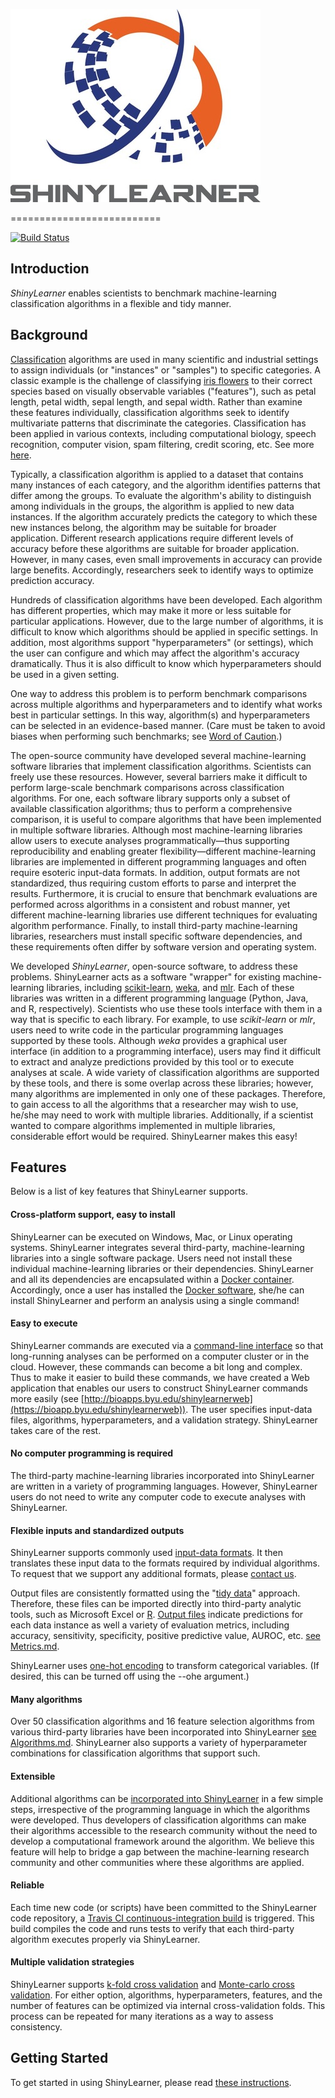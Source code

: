 ![ShinyLearner logo](gui/shinylearnerweb/www/Logo_Small.jpg)

==========================

[![Build Status](https://travis-ci.org/srp33/ShinyLearner.svg?branch=master)](https://travis-ci.org/srp33/ShinyLearner)

## Introduction

*ShinyLearner* enables scientists to benchmark machine-learning classification algorithms in a flexible and tidy manner.

## Background

[Classification](https://en.wikipedia.org/wiki/Statistical_classification) algorithms are used in many scientific and industrial settings to assign individuals (or "instances" or "samples") to specific categories. A classic example is the challenge of classifying [iris flowers](https://en.wikipedia.org/wiki/Iris_flower_data_set) to their correct species based on visually observable variables ("features"), such as petal length, petal width, sepal length, and sepal width. Rather than examine these features individually, classification algorithms seek to identify multivariate patterns that discriminate the categories. Classification has been applied in various contexts, including computational biology, speech recognition, computer vision, spam filtering, credit scoring, etc. See more [here](https://en.wikipedia.org/wiki/Statistical_classification#Application_domains).

Typically, a classification algorithm is applied to a dataset that contains many instances of each category, and the algorithm identifies patterns that differ among the groups. To evaluate the algorithm's ability to distinguish among individuals in the groups, the algorithm is applied to new data instances. If the algorithm accurately predicts the category to which these new instances belong, the algorithm may be suitable for broader application. Different research applications require different levels of accuracy before these algorithms are suitable for broader application. However, in many cases, even small improvements in accuracy can provide large benefits. Accordingly, researchers seek to identify ways to optimize prediction accuracy.

Hundreds of classification algorithms have been developed. Each algorithm has different properties, which may make it more or less suitable for particular applications. However, due to the large number of algorithms, it is difficult to know which algorithms should be applied in specific settings. In addition, most algorithms support "hyperparameters" (or settings), which the user can configure and which may affect the algorithm's accuracy dramatically. Thus it is also difficult to know which hyperparameters should be used in a given setting.

One way to address this problem is to perform benchmark comparisons across multiple algorithms and hyperparameters and to identify what works best in particular settings. In this way, algorithm(s) and hyperparameters can be selected in an evidence-based manner. (Care must be taken to avoid biases when performing such benchmarks; see [Word of Caution](https://github.com/srp33/ShinyLearner/blob/master/Word_of_Caution.md).)

The open-source community have developed several machine-learning software libraries that implement classification algorithms. Scientists can freely use these resources. However, several barriers make it difficult to perform large-scale benchmark comparisons across classification algorithms. For one, each software library supports only a subset of available classification algorithms; thus to perform a comprehensive comparison, it is useful to compare algorithms that have been implemented in multiple software libraries. Although most machine-learning libraries allow users to execute analyses programmatically—thus supporting reproducibility and enabling greater flexibility—different machine-learning libraries are implemented in different programming languages and often require esoteric input-data formats. In addition, output formats are not standardized, thus requiring custom efforts to parse and interpret the results. Furthermore, it is crucial to ensure that benchmark evaluations are performed across algorithms in a consistent and robust manner, yet different machine-learning libraries use different techniques for evaluating algorithm performance. Finally, to install third-party machine-learning libraries, researchers must install specific software dependencies, and these requirements often differ by software version and operating system.

We developed *ShinyLearner*, open-source software, to address these problems. ShinyLearner acts as a software "wrapper" for existing machine-learning libraries, including [scikit-learn](http://scikit-learn.org/stable), [weka](http://www.cs.waikato.ac.nz/ml/weka), and [mlr](https://mlr-org.github.io/mlr-tutorial/release/html). Each of these libraries was written in a different programming language (Python, Java, and R, respectively). Scientists who use these tools interface with them in a way that is specific to each library. For example, to use *scikit-learn* or *mlr*, users need to write code in the particular programming languages supported by these tools. Although *weka* provides a graphical user interface (in addition to a programming interface), users may find it difficult to extract and analyze predictions provided by this tool or to execute analyses at scale. A wide variety of classification algorithms are supported by these tools, and there is some overlap across these libraries; however, many algorithms are implemented in only one of these packages. Therefore, to gain access to all the algorithms that a researcher may wish to use, he/she may need to work with multiple libraries. Additionally, if a scientist wanted to compare algorithms implemented in multiple libraries, considerable effort would be required. ShinyLearner makes this easy!

## Features

Below is a list of key features that ShinyLearner supports.

#### Cross-platform support, easy to install

ShinyLearner can be executed on Windows, Mac, or Linux operating systems. ShinyLearner integrates several third-party, machine-learning libraries into a single software package. Users need not install these individual machine-learning libraries or their dependencies. ShinyLearner and all its dependencies are encapsulated within a [Docker container](https://hub.docker.com/r/srp33/shinylearner). Accordingly, once a user has installed the [Docker software](https://www.docker.com), she/he can install ShinyLearner and perform an analysis using a single command!

#### Easy to execute

ShinyLearner commands are executed via a [command-line interface](https://en.wikipedia.org/wiki/Command-line_interface) so that long-running analyses can be performed on a computer cluster or in the cloud. However, these commands can become a bit long and complex. Thus to make it easier to build these commands, we have created a Web application that enables our users to construct ShinyLearner commands more easily (see [http://bioapps.byu.edu/shinylearnerweb](https://bioapp.byu.edu/shinylearnerweb)). The user specifies input-data files, algorithms, hyperparameters, and a validation strategy. ShinyLearner takes care of the rest.

#### No computer programming is required

The third-party machine-learning libraries incorporated into ShinyLearner are written in a variety of programming languages. However, ShinyLearner users do not need to write any computer code to execute analyses with ShinyLearner.

#### Flexible inputs and standardized outputs

ShinyLearner supports commonly used [input-data formats](https://github.com/srp33/ShinyLearner/blob/master/InputFormats.md). It then translates these input data to the formats required by individual algorithms. To request that we support any additional formats, please [contact us](https://github.com/srp33/ShinyLearner/blob/master/Contact.md).

Output files are consistently formatted using the "[tidy data](http://vita.had.co.nz/papers/tidy-data.pdf)" approach. Therefore, these files can be imported directly into third-party analytic tools, such as Microsoft Excel or [R](http://www.r-project.org). [Output files](https://github.com/srp33/ShinyLearner/blob/master/OutputFiles.md) indicate predictions for each data instance as well a variety of evaluation metrics, including accuracy, sensitivity, specificity, positive predictive value, AUROC, etc. [see Metrics.md](https://github.com/srp33/ShinyLearner/blob/master/Metrics.md).

ShinyLearner uses [one-hot encoding](https://www.quora.com/What-is-one-hot-encoding-and-when-is-it-used-in-data-science) to transform categorical variables. (If desired, this can be turned off using the --ohe argument.)

#### Many algorithms

Over 50 classification algorithms and 16 feature selection algorithms from various third-party libraries have been incorporated into ShinyLearner [see Algorithms.md](https://github.com/srp33/ShinyLearner/blob/master/Algorithms.md). ShinyLearner also supports a variety of hyperparameter combinations for classification algorithms that support such.

#### Extensible

Additional algorithms can be [incorporated into ShinyLearner](https://github.com/srp33/ShinyLearner/blob/master/IncorporatingNewAlgorithms.md) in a few simple steps, irrespective of the programming language in which the algorithms were developed. Thus developers of classification algorithms can make their algorithms accessible to the research community without the need to develop a computational framework around the algorithm. We believe this feature will help to bridge a gap between the machine-learning research community and other communities where these algorithms are applied.

#### Reliable

Each time new code (or scripts) have been committed to the ShinyLearner code repository, a [Travis CI continuous-integration build](https://travis-ci.org/srp33/ShinyLearner) is triggered. This build compiles the code and runs tests to verify that each third-party algorithm executes properly via ShinyLearner.

#### Multiple validation strategies

ShinyLearner supports [k-fold cross validation](https://en.wikipedia.org/wiki/Cross-validation_(statistics)#k-fold_cross-validation) and [Monte-carlo cross validation](https://en.wikipedia.org/wiki/Cross-validation_(statistics)#Repeated_random_sub-sampling_validation). For either option, algorithms, hyperparameters, features, and the number of features can be optimized via internal cross-validation folds. This process can be repeated for many iterations as a way to assess consistency.

## Getting Started

To get started in using ShinyLearner, please read [these instructions](https://github.com/srp33/ShinyLearner/blob/master/GettingStarted.md).
